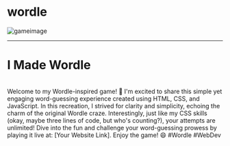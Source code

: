 # wordle
![gameimage](https://github.com/MGShahbazJahan/wordle/assets/92299013/a21aae0b-49f8-4d9f-9470-0549a6015155)

<hr>

# I Made Wordle
<br>
Welcome to my Wordle-inspired game! 🎉 I'm excited to share this simple yet engaging word-guessing experience created using HTML, CSS, and JavaScript. In this recreation, I strived for clarity and simplicity, echoing the charm of the original Wordle craze. Interestingly, just like my CSS skills (okay, maybe three lines of code, but who's counting?), your attempts are unlimited! Dive into the fun and challenge your word-guessing prowess by playing it live at: [Your Website Link]. Enjoy the game! 😄 #Wordle #WebDev
